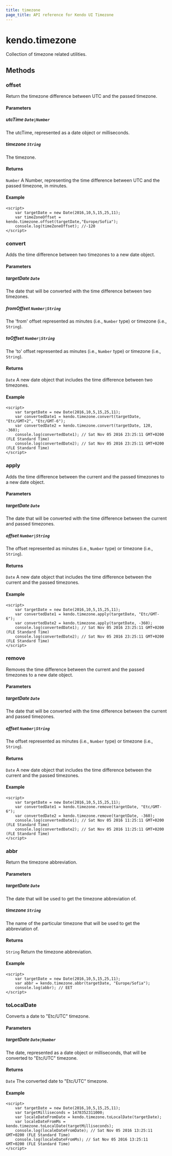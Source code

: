 ```yaml
---
title: timezone
page_title: API reference for Kendo UI Timezone
---
```


# kendo.timezone

Collection of timezone related utilities.

## Methods

### offset
Return the timezone difference between UTC and the passed timezone.

#### Parameters

##### utcTime `Date|Number`
The utcTime, represented as a date object or milliseconds.

##### timezone `String`
The timezone.

#### Returns
`Number` A Number, representing the time difference between UTC and the passed timezone, in minutes.

#### Example
    <script>
        var targetDate = new Date(2016,10,5,15,25,11);
        var timeZoneOffset = kendo.timezone.offset(targetDate,"Europe/Sofia");
        console.log(timeZoneOffset); //-120
    </script>


### convert
Adds the time difference between two timezones to a new date object.

#### Parameters

##### targetDate `Date`
The date that will be converted with the time difference between two timezones.

##### fromOffset `Number|String`
The 'from' offset represented as minutes (i.e., `Number` type) or timezone (i.e., `String`).

##### toOffset `Number|String`
The 'to' offset represented as minutes (i.e., `Number` type) or timezone (i.e., `String`).

#### Returns
`Date` A new date object that includes the time difference between two timezones.

#### Example
    <script>
        var targetDate = new Date(2016,10,5,15,25,11);
        var convertedDate1 = kendo.timezone.convert(targetDate, "Etc/GMT+2", "Etc/GMT-6");
		var convertedDate2 = kendo.timezone.convert(targetDate, 120, -360);
        console.log(convertedDate1); // Sat Nov 05 2016 23:25:11 GMT+0200 (FLE Standard Time)
		console.log(convertedDate2); // Sat Nov 05 2016 23:25:11 GMT+0200 (FLE Standard Time)
    </script>


### apply
Adds the time difference between the current and the passed timezones to a new date object.

#### Parameters

##### targetDate `Date`
The date that will be converted with the time difference between the current and passed timezones.

##### offset `Number|String`
The offset represented as minutes (i.e., `Number` type) or timezone (i.e., `String`).

#### Returns
`Date` A new date object that includes the time difference between the current and the passed timezones.

#### Example
    <script>
        var targetDate = new Date(2016,10,5,15,25,11);
        var convertedDate1 = kendo.timezone.apply(targetDate, "Etc/GMT-6");
		var convertedDate2 = kendo.timezone.apply(targetDate, -360);
        console.log(convertedDate1); // Sat Nov 05 2016 23:25:11 GMT+0200 (FLE Standard Time)
		console.log(convertedDate2); // Sat Nov 05 2016 23:25:11 GMT+0200 (FLE Standard Time)
    </script>


### remove
Removes the time difference between the current and the passed timezones to a new date object.

#### Parameters

##### targetDate `Date`
The date that will be converted with the time difference between the current and passed timezones.

##### offset `Number|String`
The offset represented as minutes (i.e., `Number` type) or timezone (i.e., `String`).

#### Returns
`Date` A new date object that includes the time difference between the current and the passed timezones.

#### Example
    <script>
        var targetDate = new Date(2016,10,5,15,25,11);
        var convertedDate1 = kendo.timezone.remove(targetDate, "Etc/GMT-6");
		var convertedDate2 = kendo.timezone.remove(targetDate, -360);
        console.log(convertedDate1); // Sat Nov 05 2016 11:25:11 GMT+0200 (FLE Standard Time)
		console.log(convertedDate2); // Sat Nov 05 2016 11:25:11 GMT+0200 (FLE Standard Time)
    </script>


### abbr
Return the timezone abbreviation.

#### Parameters

##### targetDate `Date`
The date that will be used to get the timezone abbreviation of.

##### timezone `String`
The name of the particular timezone that will be used to get the abbreviation of.

#### Returns
`String` Return the timezone abbreviation.

#### Example
    <script>
        var targetDate = new Date(2016,10,5,15,25,11);
        var abbr = kendo.timezone.abbr(targetDate, "Europe/Sofia");
        console.log(abbr); // EET
    </script>


### toLocalDate
Converts a date to "Etc/UTC" timezone.

#### Parameters

##### targetDate `Date|Number`
The date, represented as a date object or milliseconds, that will be converted to "Etc/UTC" timezone.

#### Returns
`Date` The converted date to "Etc/UTC" timezone.

#### Example
    <script>
        var targetDate = new Date(2016,10,5,15,25,11);
		var targetMilliseconds = 1478352311000;
        var localeDateFromDate = kendo.timezone.toLocalDate(targetDate);
		var localeDateFromMs = kendo.timezone.toLocalDate(targetMilliseconds);
        console.log(localeDateFromDate); // Sat Nov 05 2016 13:25:11 GMT+0200 (FLE Standard Time)
		console.log(localeDateFromMs); // Sat Nov 05 2016 13:25:11 GMT+0200 (FLE Standard Time)
    </script>

